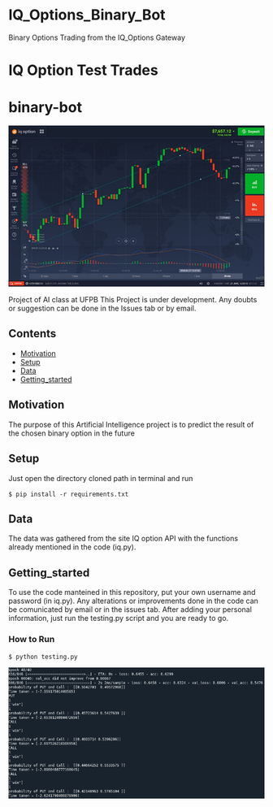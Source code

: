 # IQ_Options_Binary_Bot
 Binary Options Trading from the IQ_Options Gateway

# IQ Option Test Trades

# binary-bot

![result](imgs/mac_forex.jpg)

Project of AI class at UFPB
This Project is under development. Any doubts or suggestion can be done in the Issues tab or by email.

## Contents
- [Motivation](#Motivation)
- [Setup](#Setup)
- [Data](#Data)
- [Getting_started](#Getting_started)

## Motivation

The purpose of this Artificial Intelligence project is to predict the result of the chosen binary option in the future

## Setup
Just open the directory cloned path in terminal and run
```shell
$ pip install -r requirements.txt
```

## Data

The data was gathered from the site IQ option API with the functions already mentioned in the code (iq.py).

## Getting_started

To use the code manteined in this repository, put your own username and password (in iq.py). Any alterations or improvements done in the code can be comunicated by email or in the issues tab.
After adding your personal information, just run the testing.py script and you are ready to go.

### How to Run
```shell
$ python testing.py
```

![results](imgs/result_binary.png)

